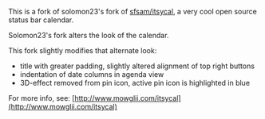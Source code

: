 This is a fork of solomon23's fork of [sfsam/itsycal](https://github.com/sfsam/Itsycal), a very cool open source
status bar calendar.

Solomon23's fork alters the look of the calendar.

This fork slightly modifies that alternate look:

- title with greater padding, slightly altered alignment of top right buttons
- indentation of date columns in agenda view
- 3D-effect removed from pin icon, active pin icon is highlighted in blue 

For more info, see: [http://www.mowglii.com/itsycal](http://www.mowglii.com/itsycal)
